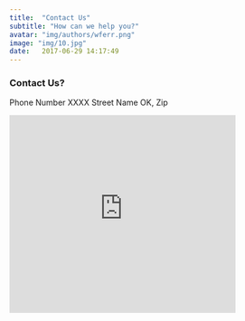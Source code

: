 ```yaml
---
title:  "Contact Us"
subtitle: "How can we help you?"
avatar: "img/authors/wferr.png"
image: "img/10.jpg"
date:   2017-06-29 14:17:49
---
```


### Contact Us?  

Phone Number
XXXX Street Name
OK, Zip

<p algin="center">
<iframe src="https://www.google.com/maps/embed?pb=!1m18!1m12!1m3!1d25936.466030680353!2d-97.46058001679005!3d35.65093636707716!2m3!1f0!2f0!3f0!3m2!1i1024!2i768!4f13.1!3m3!1m2!1s0x87b21fb31543c513%3A0x461410361dd184cc!2sEdmond%2C+OK!5e0!3m2!1sen!2sus!4v1498764052823" width="400" height="350" frameborder="0" style="border:0" allowfullscreen></iframe>
</p>